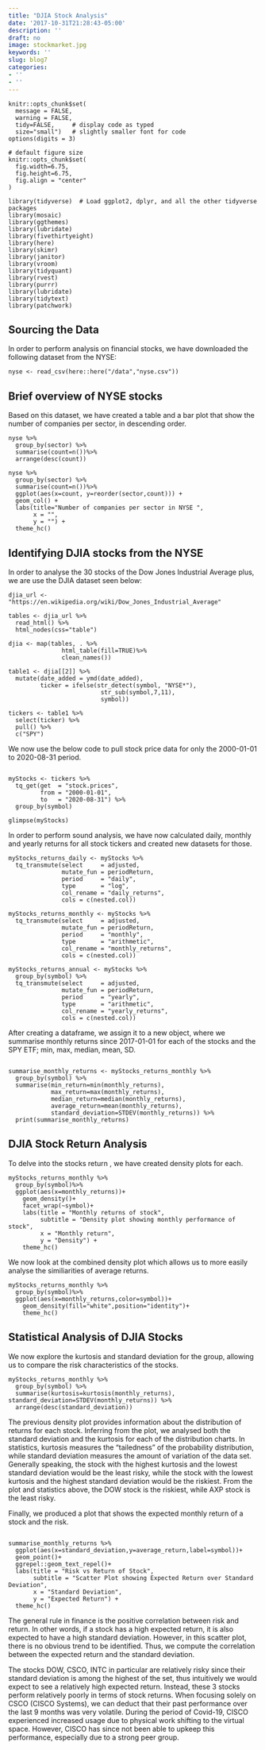 ```yaml
---
title: "DJIA Stock Analysis"
date: '2017-10-31T21:28:43-05:00'
description: ''
draft: no
image: stockmarket.jpg
keywords: ''
slug: blog7
categories:
- ''
- ''
---
```


```{r, setup, echo=FALSE}
knitr::opts_chunk$set(
  message = FALSE, 
  warning = FALSE, 
  tidy=FALSE,     # display code as typed
  size="small")   # slightly smaller font for code
options(digits = 3)

# default figure size
knitr::opts_chunk$set(
  fig.width=6.75, 
  fig.height=6.75,
  fig.align = "center"
)
```


```{r load-libraries, warning=FALSE, message=FALSE, echo=FALSE}
library(tidyverse)  # Load ggplot2, dplyr, and all the other tidyverse packages
library(mosaic)
library(ggthemes)
library(lubridate)
library(fivethirtyeight)
library(here)
library(skimr)
library(janitor)
library(vroom)
library(tidyquant)
library(rvest)
library(purrr)  
library(lubridate)
library(tidytext)
library(patchwork)
```

## Sourcing the Data

In order to perform analysis on financial stocks, we have downloaded the following dataset from the NYSE:

```{r load_nyse_data, message=FALSE, warning=FALSE}
nyse <- read_csv(here::here("/data","nyse.csv"))

```

## Brief overview of NYSE stocks

Based on this dataset, we have created a table and a bar plot that show the number of companies per sector, in descending order.

```{r companies_per_sector}
nyse %>%
  group_by(sector) %>%
  summarise(count=n())%>%
  arrange(desc(count))

nyse %>%
  group_by(sector) %>%
  summarise(count=n())%>%
  ggplot(aes(x=count, y=reorder(sector,count))) +
  geom_col() +
  labs(title="Number of companies per sector in NYSE ", 
       x = "",
       y = "") +
  theme_hc()

```

## Identifying DJIA stocks from the NYSE

In order to analyse the 30 stocks of the Dow Jones Industrial Average plus, we are use the DJIA dataset seen below:

```{r, tickers_from_wikipedia}
djia_url <- "https://en.wikipedia.org/wiki/Dow_Jones_Industrial_Average"

tables <- djia_url %>% 
  read_html() %>% 
  html_nodes(css="table")

djia <- map(tables, . %>% 
               html_table(fill=TRUE)%>% 
               clean_names())

table1 <- djia[[2]] %>% 
  mutate(date_added = ymd(date_added),
         ticker = ifelse(str_detect(symbol, "NYSE*"),
                          str_sub(symbol,7,11),
                          symbol))

tickers <- table1 %>% 
  select(ticker) %>% 
  pull() %>% 
  c("SPY")

```

We now use the below code to pull stock price data for only the 2000-01-01 to 2020-08-31 period. 

```{r get_price_data, message=FALSE, warning=FALSE, cache=TRUE}

myStocks <- tickers %>% 
  tq_get(get  = "stock.prices",
         from = "2000-01-01",
         to   = "2020-08-31") %>%
  group_by(symbol) 

glimpse(myStocks)
```

In order to perform sound analysis, we have now calculated daily, monthly and yearly returns for all stock tickers and created new datasets for those.


```{r calculate_returns, message=FALSE, warning=FALSE}
myStocks_returns_daily <- myStocks %>%
  tq_transmute(select     = adjusted, 
               mutate_fun = periodReturn, 
               period     = "daily", 
               type       = "log",
               col_rename = "daily_returns",
               cols = c(nested.col))  

myStocks_returns_monthly <- myStocks %>%
  tq_transmute(select     = adjusted, 
               mutate_fun = periodReturn, 
               period     = "monthly", 
               type       = "arithmetic",
               col_rename = "monthly_returns",
               cols = c(nested.col)) 

myStocks_returns_annual <- myStocks %>%
  group_by(symbol) %>%
  tq_transmute(select     = adjusted, 
               mutate_fun = periodReturn, 
               period     = "yearly", 
               type       = "arithmetic",
               col_rename = "yearly_returns",
               cols = c(nested.col))
```

After creating a dataframe, we assign it to a new object, where we summarise monthly returns since 2017-01-01 for each of the stocks and the SPY ETF; min, max, median, mean, SD.

```{r summarise_monthly_returns}

summarise_monthly_returns <- myStocks_returns_monthly %>%
  group_by(symbol) %>%
  summarise(min_return=min(monthly_returns),
            max_return=max(monthly_returns),
            median_return=median(monthly_returns),
            average_return=mean(monthly_returns),
            standard_deviation=STDEV(monthly_returns)) %>% 
  print(summarise_monthly_returns)

```
## DJIA Stock Return Analysis 

To delve into the stocks return , we have created density plots for each.

```{r density_monthly_returns}
myStocks_returns_monthly %>%
  group_by(symbol)%>%
  ggplot(aes(x=monthly_returns))+
    geom_density()+
    facet_wrap(~symbol)+
    labs(title = "Monthly returns of stock",
         subtitle = "Density plot showing monthly performance of stock",
         x = "Monthly return",
         y = "Density") +
    theme_hc()
```

We now look at the combined density plot which allows us to more easily analyse the similiarities of average returns. 

```{r}
myStocks_returns_monthly %>%
  group_by(symbol)%>%
  ggplot(aes(x=monthly_returns,color=symbol))+
    geom_density(fill="white",position="identity")+
    theme_hc()
```

## Statistical Analysis of DJIA Stocks

We now explore the kurtosis and standard deviation for the group, allowing us to compare the risk characteristics of the stocks.

```{r}
myStocks_returns_monthly %>% 
  group_by(symbol) %>%
  summarise(kurtosis=kurtosis(monthly_returns), standard_deviation=STDEV(monthly_returns)) %>% 
  arrange(desc(standard_deviation))

```

The previous density plot provides information about the distribution of returns for each stock. Inferring from the plot, we analysed both the standard deviation and the kurtosis for each of the distribution charts. In statistics, kurtosis measures the “tailedness” of the probability distribution, while standard deviation measures the amount of variation of the data set. Generally speaking, the stock with the highest kurtosis and the lowest standard deviation would be the least risky, while the stock with the lowest kurtosis and the highest standard deviation would be the riskiest. From the plot and statistics above, the DOW stock is the riskiest, while AXP stock is the least risky.

Finally, we produced a plot that shows the expected monthly return of a stock and the risk.

```{r risk_return_plot}

summarise_monthly_returns %>%
  ggplot(aes(x=standard_deviation,y=average_return,label=symbol))+
  geom_point()+
  ggrepel::geom_text_repel()+
  labs(title = "Risk vs Return of Stock", 
       subtitle = "Scatter Plot showing Expected Return over Standard Deviation",
       x = "Standard Deviation",
       y = "Expected Return") +
  theme_hc()

```

The general rule in finance is the positive correlation between risk and return. In other words, if a stock has a high expected return, it is also expected to have a high standard deviation. However, in this scatter plot, there is no obvious trend to be identified. Thus, we compute the correlation between the expected return and the standard deviation. 

The stocks DOW, CSCO, INTC in particular are relatively risky since their standard deviation is among the highest of the set, thus intuitively we would expect to see a relatively high expected return. Instead, these 3 stocks perform relatively poorly in terms of stock returns. When focusing solely on CSCO (CISCO Systems), we can deduct that their past performance over the last 9 months was very volatile. During the period of Covid-19, CISCO experienced increased usage due to physical work shifting to the virtual space. However, CISCO has since not been able to upkeep this performance, especially due to a strong peer group.
